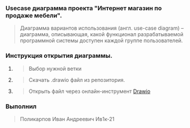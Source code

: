 ### **Usecase диаграмма проекта "Интернет магазин по продаже мебели".**

> Диаграмма вариантов использования (англ. use-case diagram) – диаграмма, описывающая, какой функционал разрабатываемой
 программной системы доступен каждой группе пользователей.

### **Инструкция открытия диаграммы.**

1. > Выбор нужной ветки
2. > Скачать .drawio файл из репозитория.
3. > Открыть файл через онлайн-инструмент [Drawio](https://www.diagrams.net)

### **Выполнил**

> Поликарпов Иван Андреевич Ив1к-21
